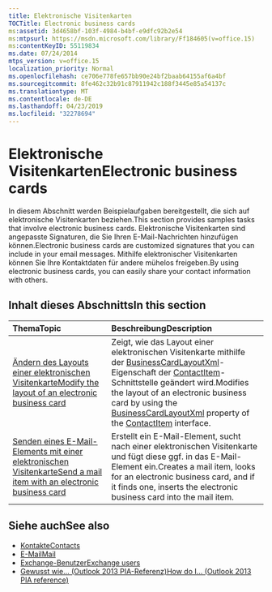 ```yaml
---
title: Elektronische Visitenkarten
TOCTitle: Electronic business cards
ms:assetid: 3d4658bf-103f-4984-b4bf-e9dfc92b2e54
ms:mtpsurl: https://msdn.microsoft.com/library/Ff184605(v=office.15)
ms:contentKeyID: 55119834
ms.date: 07/24/2014
mtps_version: v=office.15
localization_priority: Normal
ms.openlocfilehash: ce706e778fe657bb90e24bf2baab64155af6a4bf
ms.sourcegitcommit: 8fe462c32b91c87911942c188f3445e85a54137c
ms.translationtype: MT
ms.contentlocale: de-DE
ms.lasthandoff: 04/23/2019
ms.locfileid: "32278694"
---
```

# <a name="electronic-business-cards"></a><span data-ttu-id="32350-102">Elektronische Visitenkarten</span><span class="sxs-lookup"><span data-stu-id="32350-102">Electronic business cards</span></span>

<span data-ttu-id="32350-103">In diesem Abschnitt werden Beispielaufgaben bereitgestellt, die sich auf elektronische Visitenkarten beziehen.</span><span class="sxs-lookup"><span data-stu-id="32350-103">This section provides samples tasks that involve electronic business cards.</span></span> <span data-ttu-id="32350-104">Elektronische Visitenkarten sind angepasste Signaturen, die Sie Ihren E-Mail-Nachrichten hinzufügen können.</span><span class="sxs-lookup"><span data-stu-id="32350-104">Electronic business cards are customized signatures that you can include in your email messages.</span></span> <span data-ttu-id="32350-105">Mithilfe elektronischer Visitenkarten können Sie Ihre Kontaktdaten für andere mühelos freigeben.</span><span class="sxs-lookup"><span data-stu-id="32350-105">By using electronic business cards, you can easily share your contact information with others.</span></span>

## <a name="in-this-section"></a><span data-ttu-id="32350-106">Inhalt dieses Abschnitts</span><span class="sxs-lookup"><span data-stu-id="32350-106">In this section</span></span>

|<span data-ttu-id="32350-107">Thema</span><span class="sxs-lookup"><span data-stu-id="32350-107">Topic</span></span>|<span data-ttu-id="32350-108">Beschreibung</span><span class="sxs-lookup"><span data-stu-id="32350-108">Description</span></span>|
|:----|:----------|
|[<span data-ttu-id="32350-109">Ändern des Layouts einer elektronischen Visitenkarte</span><span class="sxs-lookup"><span data-stu-id="32350-109">Modify the layout of an electronic business card</span></span>](how-to-modify-the-layout-of-an-electronic-business-card.md)  |<span data-ttu-id="32350-110">Zeigt, wie das Layout einer elektronischen Visitenkarte mithilfe der [BusinessCardLayoutXml](https://msdn.microsoft.com/library/bb624276\(v=office.15\))-Eigenschaft der [ContactItem](https://msdn.microsoft.com/library/bb644956\(v=office.15\))-Schnittstelle geändert wird.</span><span class="sxs-lookup"><span data-stu-id="32350-110">Modifies the layout of an electronic business card by using the [BusinessCardLayoutXml](https://msdn.microsoft.com/library/bb624276\(v=office.15\)) property of the [ContactItem](https://msdn.microsoft.com/library/bb644956\(v=office.15\)) interface.</span></span>|
|[<span data-ttu-id="32350-111">Senden eines E-Mail-Elements mit einer elektronischen Visitenkarte</span><span class="sxs-lookup"><span data-stu-id="32350-111">Send a mail item with an electronic business card</span></span>](how-to-send-a-mail-item-with-an-electronic-business-card.md) |<span data-ttu-id="32350-112">Erstellt ein E-Mail-Element, sucht nach einer elektronischen Visitenkarte und fügt diese ggf. in das E-Mail-Element ein.</span><span class="sxs-lookup"><span data-stu-id="32350-112">Creates a mail item, looks for an electronic business card, and if it finds one, inserts the electronic business card into the mail item.</span></span>|

## <a name="see-also"></a><span data-ttu-id="32350-113">Siehe auch</span><span class="sxs-lookup"><span data-stu-id="32350-113">See also</span></span>

- [<span data-ttu-id="32350-114">Kontakte</span><span class="sxs-lookup"><span data-stu-id="32350-114">Contacts</span></span>](contacts.md)
- [<span data-ttu-id="32350-115">E-Mail</span><span class="sxs-lookup"><span data-stu-id="32350-115">Mail</span></span>](mail.md)
- [<span data-ttu-id="32350-116">Exchange-Benutzer</span><span class="sxs-lookup"><span data-stu-id="32350-116">Exchange users</span></span>](exchange-users.md)
- [<span data-ttu-id="32350-117">Gewusst wie... (Outlook 2013 PIA-Referenz)</span><span class="sxs-lookup"><span data-stu-id="32350-117">How do I... (Outlook 2013 PIA reference)</span></span>](how-do-i-outlook-2013-pia-reference.md)

